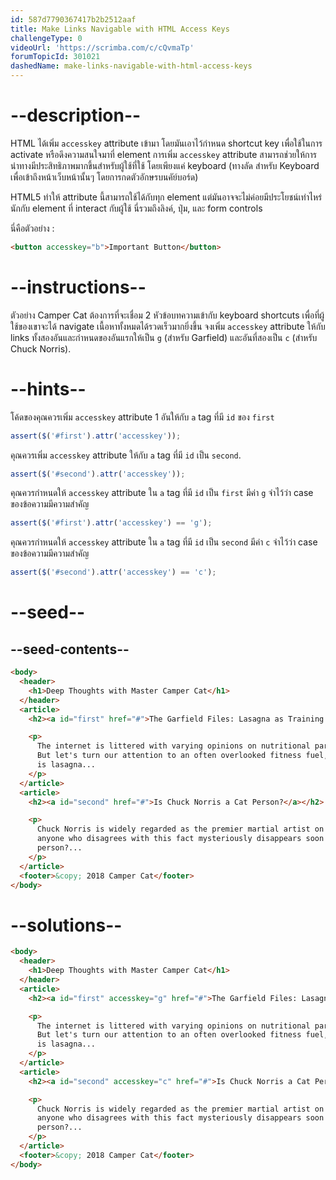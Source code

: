 ```yaml
---
id: 587d7790367417b2b2512aaf
title: Make Links Navigable with HTML Access Keys
challengeType: 0
videoUrl: 'https://scrimba.com/c/cQvmaTp'
forumTopicId: 301021
dashedName: make-links-navigable-with-html-access-keys
---
```


# --description--

HTML ได้เพิ่ม `accesskey` attribute เข้ามา โดยมันเอาไว้กำหนด shortcut key เพื่อใช้ในการ activate หรือดึงความสนใจมาที่ element
การเพิ่ม `accesskey` attribute สามารถช่วยให้การนำทางมีประสิทธิภาพมากขึ้นสำหรับผู้ใช้ที่ใช้ โดยเพียงแค่ keyboard (ทางลัด สำหรับ Keyboard เพื่อเข้าถึงหน้าเว็บหน้านั้นๆ โดยการกดตัวอักษรบนคัย์บอร์ด)

HTML5 ทำให้ attribute นี้สามารถใช้ได้กับทุก element แต่มันอาจจะไม่ค่อยมีประโยชน์เท่าไหร่นักกับ element ที่ interact กับผู้ใช้
นี่รวมถึงลิงค์, ปุ่ม, และ form controls

นี่คือตัวอย่าง :

```html
<button accesskey="b">Important Button</button>
```

# --instructions--

ตัวอย่าง Camper Cat ต้องการที่จะเชื่อม 2 หัวข้อบทความเข้ากับ keyboard shortcuts เพื่อที่ผู้ใช้ของเขาจะได้ navigate เนื้อหาทั้งหมดได้รวดเร็วมากยิ่งขึ้น
จงเพิ่ม `accesskey` attribute ให้กับ links ทั้งสองอันและกำหนดของอันแรกให้เป็น `g` (สำหรับ Garfield) และอันที่สองเป็น `c` (สำหรับ Chuck Norris).

# --hints--

โค้ดของคุณควรเพิ่ม `accesskey` attribute 1 อันให้กับ `a` tag ที่มี `id` ของ `first`

```js
assert($('#first').attr('accesskey'));
```

คุณควรเพิ่ม `accesskey` attribute ให้กับ `a` tag ที่มี `id` เป็น `second`.

```js
assert($('#second').attr('accesskey'));
```

คุณควรกำหนดให้ `accesskey` attribute ใน `a` tag ที่มี `id` เป็น `first` มีค่า `g`
จำไว้ว่า case ของข้อความมีความสำคัญ

```js
assert($('#first').attr('accesskey') == 'g');
```

คุณควรกำหนดให้ `accesskey` attribute ใน `a` tag ที่มี `id` เป็น `second` มีค่า `c`
จำไว้ว่า case ของข้อความมีความสำคัญ

```js
assert($('#second').attr('accesskey') == 'c');
```

# --seed--

## --seed-contents--

```html
<body>
  <header>
    <h1>Deep Thoughts with Master Camper Cat</h1>
  </header>
  <article>
    <h2><a id="first" href="#">The Garfield Files: Lasagna as Training Fuel?</a></h2>

    <p>
      The internet is littered with varying opinions on nutritional paradigms, from catnip paleo to hairball cleanses.
      But let's turn our attention to an often overlooked fitness fuel, and examine the protein-carb-NOM trifecta that
      is lasagna...
    </p>
  </article>
  <article>
    <h2><a id="second" href="#">Is Chuck Norris a Cat Person?</a></h2>

    <p>
      Chuck Norris is widely regarded as the premier martial artist on the planet, and it's a complete coincidence
      anyone who disagrees with this fact mysteriously disappears soon after. But the real question is, is he a cat
      person?...
    </p>
  </article>
  <footer>&copy; 2018 Camper Cat</footer>
</body>
```

# --solutions--

```html
<body>
  <header>
    <h1>Deep Thoughts with Master Camper Cat</h1>
  </header>
  <article>
    <h2><a id="first" accesskey="g" href="#">The Garfield Files: Lasagna as Training Fuel?</a></h2>

    <p>
      The internet is littered with varying opinions on nutritional paradigms, from catnip paleo to hairball cleanses.
      But let's turn our attention to an often overlooked fitness fuel, and examine the protein-carb-NOM trifecta that
      is lasagna...
    </p>
  </article>
  <article>
    <h2><a id="second" accesskey="c" href="#">Is Chuck Norris a Cat Person?</a></h2>

    <p>
      Chuck Norris is widely regarded as the premier martial artist on the planet, and it's a complete coincidence
      anyone who disagrees with this fact mysteriously disappears soon after. But the real question is, is he a cat
      person?...
    </p>
  </article>
  <footer>&copy; 2018 Camper Cat</footer>
</body>
```
